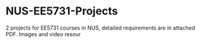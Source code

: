 # NUS-EE5731-Projects
2 projects for EE5731 courses in NUS,  detailed requirements are in attached PDF. Images and video resour
